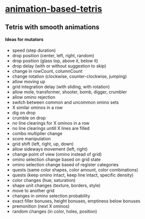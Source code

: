 # [animation-based-tetris](https://github.com/UniBreakfast/animation-based-tetris)

## Tetris with smooth animations

#### Ideas for mutators

  - speed (step duration)
  - drop position (center, left, right, random)
  - drop position (glass top, above it, below it)
  - drop delay (with or without suggestion to skip)
  - change in rowCount, columnCount
  - change rotation (clockwise, counter-clockwise, jumping)
  - allow moving up
  - grid integration delay (with sliding, with rotation)
  - allow mole, transformer, shooter, bomb, digger, crumbler
  - allow omino rejection
  - switch between common and uncommon omino sets
  - X similar ominos in a row
  - dig on drop
  - crumble on drop
  - no line clearings for X ominos in a row
  - no line clearings untill X lines are filled
  - combo multiplier change
  - score manipulation
  - grid shift (left, right, up, down)
  - allow sideways movement (left, right)
  - change point of view (omino instead of grid)
  - omino selection change based on grid state
  - omino selection change based of register categories
  - quests (same color shapes, color amount, color combinations)
  - quests (keep omino intact, keep line intact, specific density)
  - color changes (hue, saturation)
  - shape unit changes (texture, borders, style)
  - move to another grid
  - changes in omino selection probability
  - exact filler bonuses, height bonuses, emptiness below bonuses
  - premonition (next X ominos)
  - random changes (in color, holes, position)
